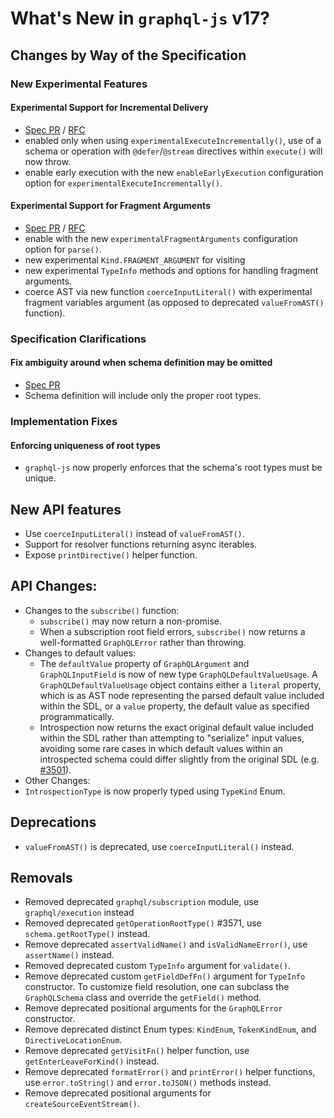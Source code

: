 # What's New in `graphql-js` v17?

## Changes by Way of the Specification

### New Experimental Features

#### Experimental Support for Incremental Delivery

- [Spec PR](https://github.com/graphql/graphql-spec/pull/1110) / [RFC](https://github.com/graphql/graphql-wg/blob/main/rfcs/DeferStream.md)
- enabled only when using `experimentalExecuteIncrementally()`, use of a schema or operation with `@defer`/`@stream` directives within `execute()` will now throw.
- enable early execution with the new `enableEarlyExecution` configuration option for `experimentalExecuteIncrementally()`.

#### Experimental Support for Fragment Arguments

- [Spec PR](https://github.com/graphql/graphql-spec/pull/1081) / [RFC](https://github.com/graphql/graphql-wg/blob/main/rfcs/DeferStream.md)
- enable with the new `experimentalFragmentArguments` configuration option for `parse()`.
- new experimental `Kind.FRAGMENT_ARGUMENT` for visiting
- new experimental `TypeInfo` methods and options for handling fragment arguments.
- coerce AST via new function `coerceInputLiteral()` with experimental fragment variables argument (as opposed to deprecated `valueFromAST()` function).

### Specification Clarifications

#### Fix ambiguity around when schema definition may be omitted

- [Spec PR](https://github.com/graphql/graphql-spec/pull/987)
- Schema definition will include only the proper root types.

### Implementation Fixes

#### Enforcing uniqueness of root types

- `graphql-js` now properly enforces that the schema's root types must be unique.

## New API features

- Use `coerceInputLiteral()` instead of `valueFromAST()`.
- Support for resolver functions returning async iterables.
- Expose `printDirective()` helper function.

## API Changes:

- Changes to the `subscribe()` function:
  - `subscribe()` may now return a non-promise.
  - When a subscription root field errors, `subscribe()` now returns a well-formatted `GraphQLError` rather than throwing.
- Changes to default values:
  - The `defaultValue` property of `GraphQLArgument` and `GraphQLInputField` is now of new type `GraphQLDefaultValueUsage`. A `GraphQLDefaultValueUsage` object contains either a `literal` property, which is as AST node representing the parsed default value included within the SDL, or a `value` property, the default value as specified programmatically.
  - Introspection now returns the exact original default value included within the SDL rather than attempting to "serialize" input values, avoiding some rare cases in which default values within an introspected schema could differ slightly from the original SDL (e.g. [#3501](https://github.com/graphql/graphql-js/issues/3051)).
- Other Changes:
- `IntrospectionType` is now properly typed using `TypeKind` Enum.

## Deprecations

- `valueFromAST()` is deprecated, use `coerceInputLiteral()` instead.

## Removals

- Removed deprecated `graphql/subscription` module, use `graphql/execution` instead
- Removed deprecated `getOperationRootType()` #3571, use `schema.getRootType()` instead.
- Remove deprecated `assertValidName()` and `isValidNameError()`, use `assertName()` instead.
- Removed deprecated custom `TypeInfo` argument for `validate()`.
- Remove deprecated custom `getFieldDefFn()` argument for `TypeInfo` constructor. To customize field resolution, one can subclass the `GraphQLSchema` class and override the `getField()` method.
- Remove deprecated positional arguments for the `GraphQLError` constructor.
- Remove deprecated distinct Enum types: `KindEnum`, `TokenKindEnum`, and `DirectiveLocationEnum`.
- Remove deprecated `getVisitFn()` helper function, use `getEnterLeaveForKind()` instead.
- Remove deprecated `formatError()` and `printError()` helper functions, use `error.toString()` and `error.toJSON()` methods instead.
- Remove deprecated positional arguments for `createSourceEventStream()`.
